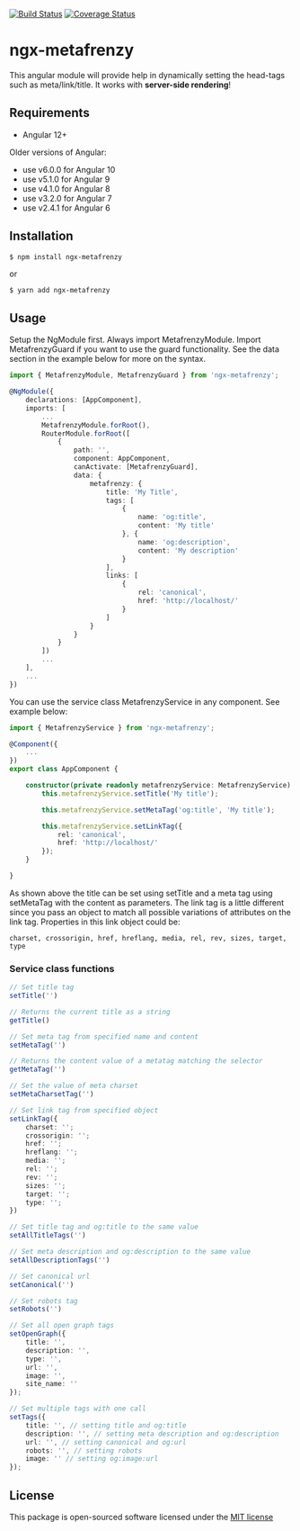 [![Build Status](https://secure.travis-ci.org/jenbuzz/ngx-metafrenzy.png?branch=master)](http://travis-ci.org/jenbuzz/ngx-metafrenzy)
[![Coverage Status](https://coveralls.io/repos/github/jenbuzz/ngx-metafrenzy/badge.svg?branch=master)](https://coveralls.io/github/jenbuzz/ngx-metafrenzy?branch=master)

# ngx-metafrenzy

This angular module will provide help in dynamically setting the head-tags such as meta/link/title. It works with **server-side rendering**!

## Requirements

- Angular 12+

Older versions of Angular:
- use v6.0.0 for Angular 10
- use v5.1.0 for Angular 9
- use v4.1.0 for Angular 8
- use v3.2.0 for Angular 7
- use v2.4.1 for Angular 6

## Installation

```bash
$ npm install ngx-metafrenzy
```
or
```
$ yarn add ngx-metafrenzy
```

## Usage

Setup the NgModule first. Always import MetafrenzyModule. Import MetafrenzyGuard if you want to use the guard functionality. See the data section in the example below for more on the syntax.

```typescript
import { MetafrenzyModule, MetafrenzyGuard } from 'ngx-metafrenzy';

@NgModule({
    declarations: [AppComponent],
    imports: [
        ...
        MetafrenzyModule.forRoot(),
        RouterModule.forRoot([
            {
                path: '',
                component: AppComponent,
                canActivate: [MetafrenzyGuard],
                data: { 
                    metafrenzy: {
                        title: 'My Title',
                        tags: [
                            {
                                name: 'og:title',
                                content: 'My title'
                            }, {
                                name: 'og:description',
                                content: 'My description'
                            }
                        ],
                        links: [
                            {
                                rel: 'canonical',
                                href: 'http://localhost/'
                            }
                        ]
                    }
                }
            }
        ])
        ...
    ],
    ...
})
```

You can use the service class MetafrenzyService in any component. See example below:

```typescript
import { MetafrenzyService } from 'ngx-metafrenzy';

@Component({
    ...
})
export class AppComponent {

    constructor(private readonly metafrenzyService: MetafrenzyService) {
        this.metafrenzyService.setTitle('My title');

        this.metafrenzyService.setMetaTag('og:title', 'My title');

        this.metafrenzyService.setLinkTag({
            rel: 'canonical',
            href: 'http://localhost/'
        });
    }

}
```

As shown above the title can be set using setTitle and a meta tag using setMetaTag with the content as parameters. The link tag is a little different since you pass an object to match all possible variations of attributes on the link tag. Properties in this link object could be:

``charset, crossorigin, href, hreflang, media, rel, rev, sizes, target, type``

### Service class functions
```typescript
// Set title tag
setTitle('')

// Returns the current title as a string
getTitle()

// Set meta tag from specified name and content
setMetaTag('')

// Returns the content value of a metatag matching the selector
getMetaTag('')

// Set the value of meta charset
setMetaCharsetTag('')

// Set link tag from specified object
setLinkTag({
    charset: '';
    crossorigin: '';
    href: '';
    hreflang: '';
    media: '';
    rel: '';
    rev: '';
    sizes: '';
    target: '';
    type: '';
})

// Set title tag and og:title to the same value
setAllTitleTags('')

// Set meta description and og:description to the same value
setAllDescriptionTags('')

// Set canonical url
setCanonical('')

// Set robots tag
setRobots('')

// Set all open graph tags
setOpenGraph({
    title: '', 
    description: '',
    type: '',
    url: '',
    image: '',
    site_name: ''
});

// Set multiple tags with one call
setTags({
    title: '', // setting title and og:title
    description: '', // setting meta description and og:description
    url: '', // setting canonical and og:url
    robots: '', // setting robots
    image: '' // setting og:image:url
});
```

## License
This package is open-sourced software licensed under the [MIT license](http://opensource.org/licenses/MIT)
